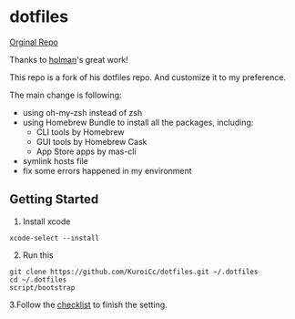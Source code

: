 # dotfiles
[Orginal Repo](https://github.com/holman/dotfiles)

Thanks to [holman](https://github.com/holman)'s great work! 

This repo is a fork of his dotfiles repo. And customize it to my preference.

The main change is following:
  - using oh-my-zsh instead of zsh
  - using Homebrew Bundle to install all the packages, including:
    - CLI tools by Homebrew
    - GUI tools by Homebrew Cask
    - App Store apps by mas-cli
  - symlink hosts file 
  - fix some errors happened in my environment

## Getting Started
1. Install xcode
```shell
xcode-select --install
```
2. Run this
```shell
git clone https://github.com/KuroiCc/dotfiles.git ~/.dotfiles
cd ~/.dotfiles
script/bootstrap
```
3.Follow the [checklist]() to finish the setting.
